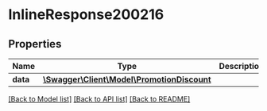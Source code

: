 # InlineResponse200216

## Properties
Name | Type | Description | Notes
------------ | ------------- | ------------- | -------------
**data** | [**\Swagger\Client\Model\PromotionDiscount**](PromotionDiscount.md) |  | [optional] 

[[Back to Model list]](../../README.md#documentation-for-models) [[Back to API list]](../../README.md#documentation-for-api-endpoints) [[Back to README]](../../README.md)

